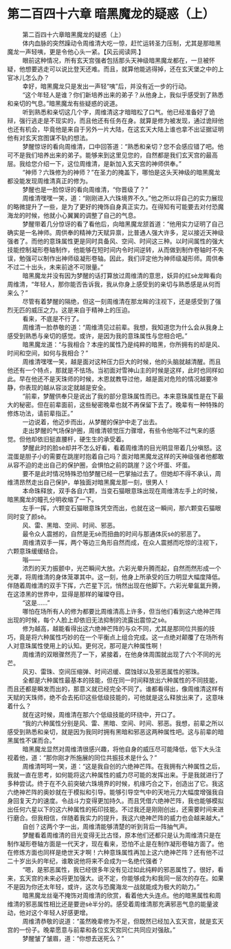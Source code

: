 <h1>第二百四十六章 暗黑魔龙的疑惑（上）</h1>
<div id="content">&nbsp&nbsp&nbsp&nbsp&nbsp&nbsp&nbsp&nbsp
 第二百四十六章暗黑魔龙的疑惑（上）
 <br/>&nbsp&nbsp&nbsp&nbsp&nbsp&nbsp&nbsp&nbsp
 体内血脉的突然躁动令周维清大吃一惊，赶忙运转圣力压制，尤其是那暗黑魔龙一声轻咦，更是令他心头一紧。【风云阅读网.】
 <br/>&nbsp&nbsp&nbsp&nbsp&nbsp&nbsp&nbsp&nbsp
 眼前这种情况，所有玄天宫强者包括那头天神级暗黑魔龙都在，一旦被怀疑，他想要逃走可以说比登天还难。而且，就算他能逃得掉，还在玄天堡之中的上官冰儿怎么办？
 <br/>&nbsp&nbsp&nbsp&nbsp&nbsp&nbsp&nbsp&nbsp
 幸好，暗黑魔龙只是发出一声轻“咦”后，并没有近一步的行动。
 <br/>&nbsp&nbsp&nbsp&nbsp&nbsp&nbsp&nbsp&nbsp
 “这个年轻人是谁？你们新培养出来的弟子？从他身上，我似乎感受到了熟悉和亲切的气息。”暗黑魔龙有些疑惑的说道。
 <br/>&nbsp&nbsp&nbsp&nbsp&nbsp&nbsp&nbsp&nbsp
 听到熟悉和亲切这几个字，周维清这才暗暗松了口气。他已经准备好了诡辩，强行逃走是不现实的，而且他还有任务在身。就算是修为被发现，通过诡辩他也还有机会，毕竟他是来自于另外一片大陆，在这玄天大陆上谁也拿不出证据证明他有对玄天宫图谋不轨的想法。
 <br/>&nbsp&nbsp&nbsp&nbsp&nbsp&nbsp&nbsp&nbsp
 梦醒惊讶的看向周维清，口中回答道：“熟悉和亲切？您不会感应错了吧。他可不是我们培养出来的弟子。能够来到这里见您的，自然都是我们玄天宫的最高层。我给您介绍一下，这位周维清，是新加入玄天宫的神师供奉。”
 <br/>&nbsp&nbsp&nbsp&nbsp&nbsp&nbsp&nbsp&nbsp
 “神师？六珠修为的神师？”在圣力的掩盖下，哪怕是这头天神级的暗黑魔龙都没能发现周维清真正的修为。
 <br/>&nbsp&nbsp&nbsp&nbsp&nbsp&nbsp&nbsp&nbsp
 梦醒也是一脸惊讶的看向周维清，“你晋级了？”
 <br/>&nbsp&nbsp&nbsp&nbsp&nbsp&nbsp&nbsp&nbsp
 周维清嘿嘿一笑，道：“刚刚进入六珠境界不久。”他之所以将自己的实力展现的略微提升了一些，是为了更好的掩饰自身真正实力。在得知有可能要去对付恐魔海龙的时候，他就小心翼翼的调整了自己的气息。
 <br/>&nbsp&nbsp&nbsp&nbsp&nbsp&nbsp&nbsp&nbsp
 梦醒带着几分惊讶的看了看他后，向暗黑魔龙颔首道：“他用实力证明了自己确实是一名神师。周供奉的精神力天赋异禀，比普通人强大许多，足以接近天神级强者了。而他的意珠属性更是同时具备风、空间、时间这三种。以时间属性的强大技能控制凝形卷轴制作，他能够在短时间内令时间逆转，从而做到制作卷轴时不失误，勉强可以制作出神师级凝形卷轴。因此，我们评定他为神师级凝形师。周供奉不过二十出头，未来前途不可限量。”
 <br/>&nbsp&nbsp&nbsp&nbsp&nbsp&nbsp&nbsp&nbsp
 暗黑魔龙并没有因为梦醒的话打算放过周维清的意思，妖异的红sè龙眸看向周维清，“年轻人，那你能否告诉我，我从你身上感受到的亲切与熟悉感是从何而来么？”
 <br/>&nbsp&nbsp&nbsp&nbsp&nbsp&nbsp&nbsp&nbsp
 尽管有着梦醒的隔绝，但这一刻周维清在那龙眸的注视下，还是感受到了强烈无匹的威压之力。这是来自于精神上的压迫。
 <br/>&nbsp&nbsp&nbsp&nbsp&nbsp&nbsp&nbsp&nbsp
 看来，不底是不行了。
 <br/>&nbsp&nbsp&nbsp&nbsp&nbsp&nbsp&nbsp&nbsp
 周维清一脸恭敬的道：“周维清见过前辈。我想，我知道您为什么会从我身上感受到熟悉与亲切的感觉。或许，是因为我的意珠属性与您相合吧。”
 <br/>&nbsp&nbsp&nbsp&nbsp&nbsp&nbsp&nbsp&nbsp
 暗黑魔龙道：“与我相合？本座的属性乃是纯粹的暗黑，你所拥有的却是风、时间和空间，如何与我相合？”
 <br/>&nbsp&nbsp&nbsp&nbsp&nbsp&nbsp&nbsp&nbsp
 周维清嘿嘿一笑，越是面对这种压力巨大的时候，他的头脑就越清醒。而且他还有一个特点，那就是不怯场。当初面对雪神山主的时候是这样，此时也同样如此。早在他还不是天珠师的时候，木恩就教导过他，越是面对危险的情况越要冷静，你表现的越从容淡定就越是安全。
 <br/>&nbsp&nbsp&nbsp&nbsp&nbsp&nbsp&nbsp&nbsp
 “前辈，梦醒供奉只是说出了我的部分意珠属性而已。本来意珠属性是在下最大的秘密。但在前辈面前，这些秘密晚辈也就不再保留下去了。晚辈有一种特殊的修炼功法，请前辈指正。”
 <br/>&nbsp&nbsp&nbsp&nbsp&nbsp&nbsp&nbsp&nbsp
 一边说着，他迈步而出，从梦醒的保护中走了出去。
 <br/>&nbsp&nbsp&nbsp&nbsp&nbsp&nbsp&nbsp&nbsp
 走出梦醒的气场保护圈，周维清顿觉压力骤增，有些令他喘不过气来的感觉。但他却依旧挺直腰杆，硬生生的承受着。
 <br/>&nbsp&nbsp&nbsp&nbsp&nbsp&nbsp&nbsp&nbsp
 梦醒此时的脸sè却并不怎么好看，看着周维清的目光明显带着几分嗔怒。这混蛋是胆子小的需要在跳崖时抱着自己吗？面对暗黑魔龙这样的天神级强者他都敢从容不迫的走出自己的保护圈，会惧怕之前的跳崖？这个坏蛋、坏蛋。
 <br/>&nbsp&nbsp&nbsp&nbsp&nbsp&nbsp&nbsp&nbsp
 要不是此时情况特殊恐怕梦醒已经一巴掌抽过去了。但她却不得不承认，周维清昂然走出自己保护，单独面对暗黑魔龙那一刻，很男人！
 <br/>&nbsp&nbsp&nbsp&nbsp&nbsp&nbsp&nbsp&nbsp
 本命珠释放，双手各自六颗，当变石猫眼意珠出现在周维清左手上的时候，暗黑魔龙的瞳孔分明收缩了一下。
 <br/>&nbsp&nbsp&nbsp&nbsp&nbsp&nbsp&nbsp&nbsp
 左手一挥，六颗变石猫眼意珠凭空而出，也就在这一瞬间，那六颗变石猫眼同时变了颜sè。
 <br/>&nbsp&nbsp&nbsp&nbsp&nbsp&nbsp&nbsp&nbsp
 风、雷、黑暗、空间、时间、邪恶。
 <br/>&nbsp&nbsp&nbsp&nbsp&nbsp&nbsp&nbsp&nbsp
 最令众人震撼的，自然是无sè而扭曲的时间与那通体灰sè的邪恶了。
 <br/>&nbsp&nbsp&nbsp&nbsp&nbsp&nbsp&nbsp&nbsp
 周维清双手一挥，两个等边三角形自然而成，在众人震撼而吃惊的注视下，六颗意珠缓缓结合。
 <br/>&nbsp&nbsp&nbsp&nbsp&nbsp&nbsp&nbsp&nbsp
 嗡——
 <br/>&nbsp&nbsp&nbsp&nbsp&nbsp&nbsp&nbsp&nbsp
 浓烈的天力振颤中，光芒瞬间大放。六彩光晕升腾而起，自然而然形成一个光罩，将周维清的身体笼罩其中。这一刻，他身上所承受的压力明显大幅度降低。伴随着周维清的双手下挥，六芒星下沉，悄然出现在他脚下。六彩光晕氤氲升腾，在这漆黑的世界中，显得是那样的璀璨夺目。
 <br/>&nbsp&nbsp&nbsp&nbsp&nbsp&nbsp&nbsp&nbsp
 “这是……”
 <br/>&nbsp&nbsp&nbsp&nbsp&nbsp&nbsp&nbsp&nbsp
 哪怕在场所有人的修为都要比周维清高上许多，但当他们看到这六绝神芒阵出现的时候，每个人脸上却依旧无法抑制的流露出震惊之sè。
 <br/>&nbsp&nbsp&nbsp&nbsp&nbsp&nbsp&nbsp&nbsp
 修为越高，越能看得出这六绝神芒阵的与众不同，尤其是那同位共振的技巧，竟是将六种属性巧妙的在一个平衡点上组合完成。这一点绝对颠覆了在场所有人对意珠属性使用上的认知。更何况，那可是六种属性啊！
 <br/>&nbsp&nbsp&nbsp&nbsp&nbsp&nbsp&nbsp&nbsp
 周维清的双眼骤然亮了一下，紧接着，在他身体周围就出现了六个不同的光芒。
 <br/>&nbsp&nbsp&nbsp&nbsp&nbsp&nbsp&nbsp&nbsp
 风刃、雷珠、空间压缩弹、时间迟缓、腐蚀球以及邪恶属性的邪珠。
 <br/>&nbsp&nbsp&nbsp&nbsp&nbsp&nbsp&nbsp&nbsp
 全都是六种属性最基本的技能，但在同一时间释放出六种属性的不同技能，而且还都是瞬发而出的，那意义就已经完全不同了。谁都看得出，像周维清这样有天赋的天珠师，绝不会去拓印这些低级技能的，可他就是这么释放出来了，这意味着什么？
 <br/>&nbsp&nbsp&nbsp&nbsp&nbsp&nbsp&nbsp&nbsp
 就在这时候，周维清在那六个低级技能的环绕中，开口了。
 <br/>&nbsp&nbsp&nbsp&nbsp&nbsp&nbsp&nbsp&nbsp
 “我的六种属性分别是风、雷、黑暗、空间、时间、邪恶。我想，前辈之所以感受到熟悉和亲切，就是因为我同时拥有黑暗和邪恶这两种属性吧。这与前辈的暗黑属性不谋而合。”
 <br/>&nbsp&nbsp&nbsp&nbsp&nbsp&nbsp&nbsp&nbsp
 暗黑魔龙显然对周维清很感兴趣，将他自身的威压尽可能降低，低下大头注视着他，道：“那你刚才所施展的同位共振技术是什么？”
 <br/>&nbsp&nbsp&nbsp&nbsp&nbsp&nbsp&nbsp&nbsp
 周维清呵呵一笑，道：“这是我自创的六绝神芒阵。在我拥有六种属性之后，我就一直在思考，如何能将这六种属性的威力尽可能的发挥出来。于是我就进行了多种尝试。终于在不久前突破六珠境界的时候，机缘巧合之下，创造出了它。我这六绝神芒阵的奥妙就在于模拟和引导。能够引导空气中的天地元力大幅度增强我自身回复天力的速度。令战斗力变得更加持久。而且凭借六绝神芒阵，我也能够模拟出任何六星以下的这六种属性的拓印技能。不过我还是刚刚创出，还需要时间来进行磨合。但我相信，伴随着我实力的提升，我这六绝神芒阵的威力也会越来越大。”
 <br/>&nbsp&nbsp&nbsp&nbsp&nbsp&nbsp&nbsp&nbsp
 自创？这两个字一出，周维清能够清楚的听到背后一阵抽气声。
 <br/>&nbsp&nbsp&nbsp&nbsp&nbsp&nbsp&nbsp&nbsp
 梦醒看着周维清的目光变得无比古怪，原本他们还都只是认为周维清只是在制作凝形卷轴方面是一代天才，现在看来，恐怕不止是在制作凝形卷轴方面了。他在修炼方面也同样是绝世天才啊！六种意珠属性再加上这六绝神芒阵？还有他不过二十岁出头的年纪，谁敢说他将来不会成为一名绝代强者？
 <br/>&nbsp&nbsp&nbsp&nbsp&nbsp&nbsp&nbsp&nbsp
 “嗯，是邪恶属性，我已经很多年没有见过如此纯粹的邪恶属性了。很好，看来，玄天宫的未来必将更加强大。说不定，你能够成为和我同一层次的存在。如果不是因为你还太年轻，或许，这次与恐魔海龙一战就能成为极大的助力。”
 <br/>&nbsp&nbsp&nbsp&nbsp&nbsp&nbsp&nbsp&nbsp
 暗黑魔龙丝毫不掩饰对周维清的欣赏，看着他大头连点。他的暗黑属性和周维清的邪恶属性相比还是要逊sè半分的。感受着周维清那充满邪恶气息的能量波动，他对这个年轻人好感更增。
 <br/>&nbsp&nbsp&nbsp&nbsp&nbsp&nbsp&nbsp&nbsp
 周维清恭敬的说道：“虽然晚辈修为不足，但既然已经加入玄天宫，就是玄天宫的一份子。晚辈愿意与前辈和各位玄天宫同仁共同应对强敌。”
 <br/>&nbsp&nbsp&nbsp&nbsp&nbsp&nbsp&nbsp&nbsp
 梦醒皱了皱眉，道：“你想去送死么？”
 <br/>&nbsp&nbsp&nbsp&nbsp&nbsp&nbsp&nbsp&nbsp
 <br/>&nbsp&nbsp&nbsp&nbsp&nbsp&nbsp&nbsp&nbsp
</div>

